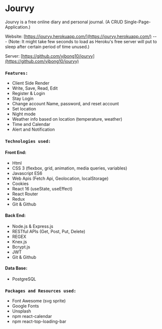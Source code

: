 # Jourvy

Jourvy is a free online diary and personal journal. (A CRUD Single-Page-Application.)

Website: [https://jourvy.herokuapp.com/](https://jourvy.herokuapp.com/) ---
(Note: It might take few seconds to load as Heroku's free server will put to sleep after certain period of time unused.)

Server: [https://github.com/yjbong10/jourvy](https://github.com/yjbong10/jourvy)

### `Features:`
* Client Side Render
* Write, Save, Read, Edit
* Register & Login
* Stay Login
* Change account Name, password, and reset account
* Set location
* Night mode
* Weather info based on location (temperature, weather)
* Time and Calendar
* Alert and Notification 

### `Technologies used:`
#### Front End:
* Html
* CSS 3 (flexbox, grid, animation, media queries, variables)
* Javascript ES6
* Web Apis (Fetch Api, Geolocation, localStorage)
* Cookies
* React 16 (useState, useEffect)
* React Router
* Redux
* Git & Github

#### Back End:
* Node.js & Express.js
* RESTful APIs (Get, Post, Put, Delete)
* REGEX
* Knex.js
* Bcrypt.js
* JWT
* Git & Github

#### Data Base:
* PostgreSQL

### `Packages and Resources used:`
* Font Awesome (svg sprite)
* Google Fonts
* Unsplash
* npm react-calendar
* npm react-top-loading-bar
